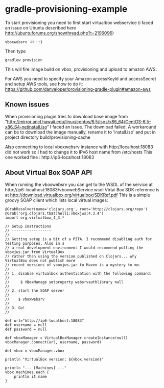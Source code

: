 gradle-provisioning-example
===========================

To start provisioning you need to first start virtualbox webservice (i faced an issue on Ubuntu described here http://ubuntuforums.org/showthread.php?t=2196096)

```
vboxwebsrv -H ::1
```

Then type
```
gradlew provision
```

This will fire image build on vbox, provisioning and upload to amazon AWS.

For AWS you need to specify your Amazon accessKeyId and accessSecret and setup AWS tools, see how to do it:
https://github.com/danveloper/provisioning-gradle-plugin#amazon-aws 

Known issues
-------------

When provisioning plugin tries to download base image from "http://mirror.ancl.hawaii.edu/linux/centos/6.5/isos/x86_64/CentOS-6.5-x86_64-netinstall.iso" I faced an issue.
The download failed.
A workaround can be to download the image manually, rename it to 'install.iso' and put in project directory build/provisioning-cache

Also connecting to local vboxwebsrv instance with http://localhost:18083 did not work so I had to change it to IPv6 host name from /etc/hosts
This one worked fine : http://ip6-localhost:18083

About Virtual Box SOAP API
----------------------------
When running the vboxwebsrv you can get to the WSDL of the service at 
http://ip6-localhost:18083/vboxwebService.wsdl
Virtal Box SDK reference is at http://download.virtualbox.org/virtualbox/SDKRef.pdf
This is a simple groovy SOAP client which lists local virtual images:
```
@GrabResolver(name='clojars.org', root='http://clojars.org/repo')
@Grab('org.clojars.tbatchelli:vboxjws:4.3.4')
import org.virtualbox_4_3.*
 
// Setup Instructions
// ------------------
//
// Getting setup is a bit of a PITA. I recommend disabling auth for testing purposes. Also in a
// a real development environment I would recommend pulling the vboxjws.jar from VirtualBox
// rather than using the version published on Clojars... why VirtualBox does not publish more
// recent versions of vboxjws.jar to Maven is a mystery to me.
//
// 1. disable virtualbox authentication with the following command:
//     
//     $ VBoxManage setproperty websrvauthlibrary null
// 
// 2. start the SOAP server
//
//    $ vboxwebsrv
//
// 3. Go!
//
 
def url="http://ip6-localhost:18083"
def username = null
def password = null
 
def vboxManager = VirtualBoxManager.createInstance(null)
vboxManager.connect(url, username, password)
 
def vbox = vboxManager.vbox
 
println "VirtualBox version: ${vbox.version}"
 
println "--- [Machines] ---"
vbox.machines.each {
    println it.name
}
```
